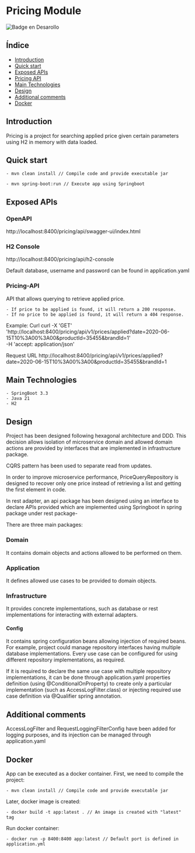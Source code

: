 # Pricing Module

![Badge en Desarollo](https://img.shields.io/badge/STATUS-EN%20DESAROLLO-green)

## Índice

* [Introduction](#introduction)
* [Quick start](#quick-start)
* [Exposed APIs](#exposed-apis)
* [Pricing API](#pricing-api)
* [Main Technologies](#main-technologies)
* [Design](#design)
* [Additional comments](#additional-comments)
* [Docker](#docker)

## Introduction

Pricing is a project for searching applied price given certain parameters using H2 in memory with
data loaded.

## Quick start

    - mvn clean install // Compile code and provide executable jar

    - mvn spring-boot:run // Execute app using Springboot

## Exposed APIs

### OpenAPI

http://localhost:8400/pricing/api/swagger-ui/index.html

### H2 Console

http://localhost:8400/pricing/api/h2-console

Default database, username and password can be found in application.yaml

### Pricing-API

API that allows querying to retrieve applied price.

    - If price to be applied is found, it will return a 200 response.
    - If no price to be applied is found, it will return a 404 response.

Example:
Curl
curl -X 'GET' \
'http://localhost:8400/pricing/api/v1/prices/applied?date=2020-06-15T10%3A00%3A00&productId=35455&brandId=1' \
-H 'accept: application/json'

Request URL
http://localhost:8400/pricing/api/v1/prices/applied?date=2020-06-15T10%3A00%3A00&productId=35455&brandId=1

## Main Technologies

    - SpringBoot 3.3
    - Java 21
    - H2

## Design

Project has been designed following hexagonal architecture and DDD.
This decision allows isolation of microservice domain and allowed domain actions are provided by
interfaces that are implemented in infrastructure package.

CQRS pattern has been used to separate read from updates.

In order to improve microservice performance, PriceQueryRepository is designed to recover only one
price instead of retrieving a list and getting the first element in code.

In rest adapter, an api package has been designed using an interface to declare APIs provided which
are implemented using Springboot in spring package under rest package-

There are three main packages:

### Domain

It contains domain objects and actions allowed to be performed on them.

### Application

It defines allowed use cases to be provided to domain objects.

### Infrastructure

It provides concrete implementations, such as database or rest implementations for interacting with
external adapters.

#### Config

It contains spring configuration beans allowing injection of required beans. For example, project
could manage repository interfaces having multiple database implementations.
Every use case can be configured for using different repository implementations, as required.

If it is required to declare the same use case with multiple repository implementations, it can be
done through application.yaml properties definition (using @ConditionalOnProperty) to create only a
particular implementation (such as AccessLogFilter.class) or injecting required use case definition
via @Qualifier spring annotation.

## Additional comments

AccessLogFilter and RequestLoggingFilterConfig have been added for logging purposes, and its
injection can be managed through application.yaml

## Docker

App can be executed as a docker container.
First, we need to compile the project:

    - mvn clean install // Compile code and provide executable jar

Later, docker image is created:

    - docker build -t app:latest . // An image is created with "latest" tag 

Run docker container:

    - docker run -p 8400:8400 app:latest // Default port is defined in application.yml







